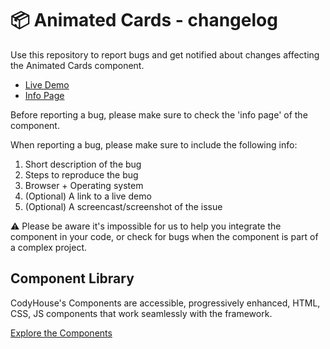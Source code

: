 # 📦 Animated Cards - changelog

Use this repository to report bugs and get notified about changes affecting the Animated Cards component.

- [Live Demo](https://codyhouse.co/ds/components/app/animated-cards)
- [Info Page](https://codyhouse.co/ds/components/info/animated-cards)

Before reporting a bug, please make sure to check the 'info page' of the component. 

When reporting a bug, please make sure to include the following info:

1. Short description of the bug
2. Steps to reproduce the bug
3. Browser + Operating system
4. (Optional) A link to a live demo
5. (Optional) A screencast/screenshot of the issue

⚠️ Please be aware it's impossible for us to help you integrate the component in your code, or check for bugs when the component is part of a complex project.

## Component Library

CodyHouse's Components are accessible, progressively enhanced, HTML, CSS, JS components that work seamlessly with the framework.

[Explore the Components](https://codyhouse.co/ds/components)
